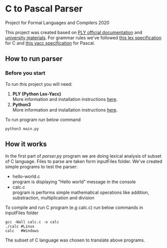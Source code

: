 # C to Pascal Parser
Project for Formal Languages and Compilers 2020

This project was created based on [PLY official documentation](https://www.dabeaz.com/ply/) and [university materials](http://home.agh.edu.pl/~mkuta/tklab/ply/ply.html). For grammar rules we've followed [this lex specification](https://www.lysator.liu.se/c/ANSI-C-grammar-l.html) for C and [this yacc specification](http://www.moorecad.com/standardpascal/pascal.y) for Pascal.

## How to run parser

### Before you start
To run this project you will need:
1. **PLY (Python Lex-Yacc)**<br>
More information and installation instructions [here](http://www.dabeaz.com/ply/index.html).
2. **Python3**<br>
More information and installation instructions [here](https://www.python.org/downloads/).

To run program run below command
```shell
python3 main.py
```
## How it works
In the first part of *parser.py* program we are doing lexical analysis of subset of C language. Files to parse are taken form inputFiles folder. We've created simple programs to test the parser:
- hello-world.c<br>
program is displaying "Hello world" message in the console
- calc.c<br>
program is performs simple mathematical operations like addition, substraction, multiplication and division

To compile and run C program (e.g calc.c) run below commands in inputFiles folder
```shell
gcc -Wall calc.c -o calc
./calc #Linux
calc   #Windows
```
The subset of C language was chosen to translate above programs.
